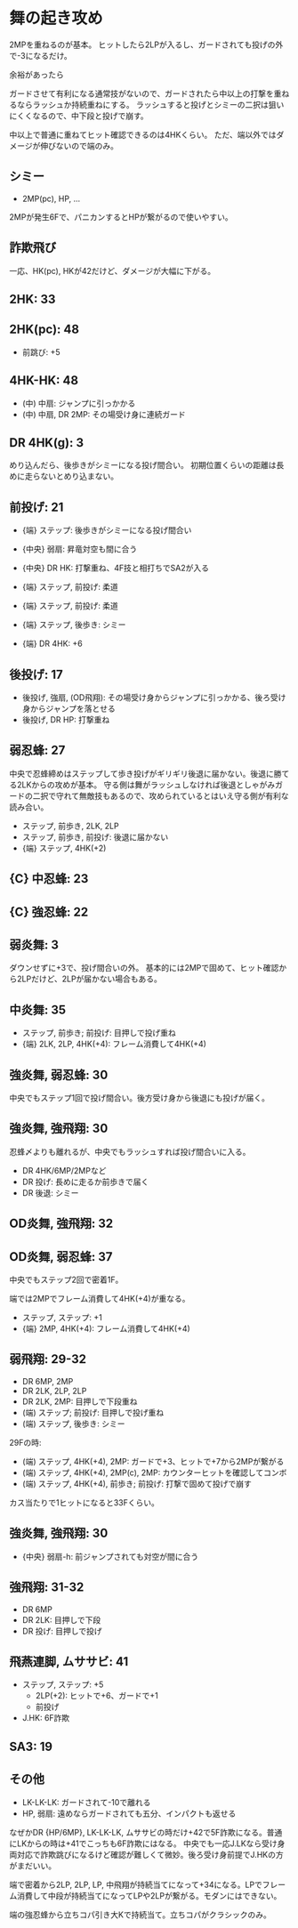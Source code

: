 # 舞の起き攻め

2MPを重ねるのが基本。
ヒットしたら2LPが入るし、ガードされても投げの外で-3になるだけ。

余裕があったら

ガードさせて有利になる通常技がないので、ガードされたら中以上の打撃を重ねるならラッシュか持続重ねにする。
ラッシュすると投げとシミーの二択は狙いにくくなるので、中下段と投げで崩す。

中以上で普通に重ねてヒット確認できるのは4HKくらい。
ただ、端以外ではダメージが伸びないので端のみ。

## シミー

- 2MP(pc), HP, ...

2MPが発生6Fで、パニカンするとHPが繋がるので使いやすい。

## 詐欺飛び

一応、HK(pc), HKが42だけど、ダメージが大幅に下がる。

## 2HK: 33

## 2HK(pc): 48

- 前跳び: +5

## 4HK-HK: 48

- (中) 中扇: ジャンプに引っかかる
- (中) 中扇, DR 2MP: その場受け身に連続ガード

## DR 4HK(g): 3

めり込んだら、後歩きがシミーになる投げ間合い。
初期位置くらいの距離は長めに走らないとめり込まない。

## 前投げ: 21

- {端} ステップ: 後歩きがシミーになる投げ間合い

- {中央} 弱扇: 昇竜対空も間に合う
- {中央} DR HK: 打撃重ね、4F技と相打ちでSA2が入る
- {端} ステップ, 前投げ: 柔道
- {端} ステップ, 前投げ: 柔道
- {端} ステップ, 後歩き: シミー
- {端} DR 4HK: +6

## 後投げ: 17

- 後投げ, 強扇, (OD飛翔): その場受け身からジャンプに引っかかる、後ろ受け身からジャンプを落とせる
- 後投げ, DR HP: 打撃重ね

## 弱忍蜂: 27

中央で忍蜂締めはステップして歩き投げがギリギリ後退に届かない。後退に勝てる2LKからの攻めが基本。
守る側は舞がラッシュしなければ後退としゃがみガードの二択で守れて無敵技もあるので、攻められているとはいえ守る側が有利な読み合い。

- ステップ, 前歩き, 2LK, 2LP
- ステップ, 前歩き, 前投げ: 後退に届かない
- {端} ステップ, 4HK(+2)

## {C} 中忍蜂: 23

## {C} 強忍蜂: 22

## 弱炎舞: 3

ダウンせずに+3で、投げ間合いの外。
基本的には2MPで固めて、ヒット確認から2LPだけど、2LPが届かない場合もある。

## 中炎舞: 35

- ステップ, 前歩き; 前投げ: 目押しで投げ重ね
- {端} 2LK, 2LP, 4HK(+4): フレーム消費して4HK(+4)

## 強炎舞, 弱忍蜂: 30

中央でもステップ1回で投げ間合い。後方受け身から後退にも投げが届く。

## 強炎舞, 強飛翔: 30

忍蜂〆よりも離れるが、中央でもラッシュすれば投げ間合いに入る。

- DR 4HK/6MP/2MPなど
- DR 投げ: 長めに走るか前歩きで届く
- DR 後退: シミー

## OD炎舞, 強飛翔: 32

## OD炎舞, 弱忍蜂: 37

中央でもステップ2回で密着1F。

端では2MPでフレーム消費して4HK(+4)が重なる。

- ステップ, ステップ: +1
- {端} 2MP, 4HK(+4): フレーム消費して4HK(+4)

## 弱飛翔: 29-32

- DR 6MP, 2MP
- DR 2LK, 2LP, 2LP
- DR 2LK, 2MP: 目押しで下段重ね
- (端) ステップ; 前投げ: 目押しで投げ重ね
- (端) ステップ, 後歩き: シミー

29Fの時:

- (端) ステップ, 4HK(+4), 2MP: ガードで+3、ヒットで+7から2MPが繋がる
- (端) ステップ, 4HK(+4), 2MP(c), 2MP: カウンターヒットを確認してコンボ
- (端) ステップ, 4HK(+4), 前歩き; 前投げ: 打撃で固めて投げで崩す

カス当たりで1ヒットになると33Fくらい。

## 強炎舞, 強飛翔: 30

- {中央} 弱扇-h: 前ジャンプされても対空が間に合う

## 強飛翔: 31-32

- DR 6MP
- DR 2LK: 目押しで下段
- DR 投げ: 目押しで投げ

## 飛燕連脚, ムササビ: 41

- ステップ, ステップ: +5
  - 2LP(+2): ヒットで+6、ガードで+1
  - 前投げ
- J.HK: 6F詐欺

## SA3: 19

## その他

- LK-LK-LK: ガードされて-10で離れる
- HP, 弱扇: 遠めならガードされても五分、インパクトも返せる

なぜかDR {HP/6MP}, LK-LK-LK, ムササビの時だけ+42で5F詐欺になる。普通にLKからの時は+41でこっちも6F詐欺にはなる。
中央でも一応J.LKなら受け身両対応で詐欺跳びになるけど確認が難しくて微妙。後ろ受け身前提でJ.HKの方がまだいい。

端で密着から2LP, 2LP, LP, 中飛翔が持続当てになって+34になる。LPでフレーム消費して中段が持続当てになってLPや2LPが繋がる。モダンにはできない。

端の強忍蜂から立ちコパ引き大Kで持続当て。立ちコパがクラシックのみ。

